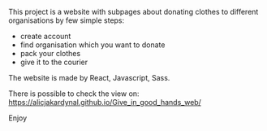 This project is a website with subpages about donating clothes to different organisations by few simple steps:
- create account
- find organisation which you want to donate
- pack your clothes
- give it to the courier

The website is made by React, Javascript, Sass.

There is possible to check the view on: https://alicjakardynal.github.io/Give_in_good_hands_web/

Enjoy
